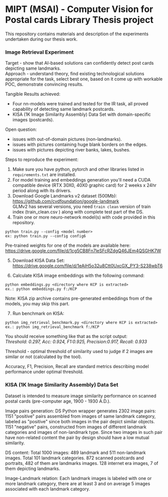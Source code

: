# MIPT (MSAI) - Computer Vision for Postal cards Library Thesis project

This repository contains materials and description of the experiments undertaken during our thesis work.

### Image Retrieval Experiment
Target - show that AI-based solutions can confidently detect post cards depicting same landmarks. <br> 
Approach - understand theory, find existing technological solutions appropriate for the task, select best one, based on it come up with workable POC, demonstrate convincing results.  

Tangible Results achieved:
- Four nn-models were trained and tested for the IR task, all proved capability of detecting same landmark postcards. 
- KISA (1K Image Similarity Assembly) Data Set with domain-specific images (postcards).

Open question:
- issues with out-of-domain pictures (non-landmarks).
- issues with pictures containing huge blank borders on the edges.
- issues with pictures depicting river banks, lakes, bushes.

Steps to reproduce the experiment:

1. Make sure you have python, pytorch and other libraries listed in ```requirements.txt``` are installed.
2. For model training and embeddings generation you'll need a CUDA compatible device (RTX 30X0, 40X0 graphic card) for 2 weeks x 24hr period along with its drivers.
3. Download Google Landmarks v2 dataset (500Mb): https://github.com/cvdfoundation/google-landmark <br>
GLMv2 has several versions, you need ```train clean``` version of train index (train_clean.csv ) along with complete test part of the DS. 
4. Train one or more neuro-network model(s) with code provided in this repository.
```
python train.py --config <model number>
ex: python train.py --config config6
```
Pre-trained weights for one of the models are available here: https://drive.google.com/file/d/1cg5CB8Fn7leSFcRZdgQ46JEm4QSGHK7W 

5. Download KISA Data Set:
https://drive.google.com/file/d/1eAiH5o32u8Ctt0UxcGX_PY3-S238wbT6

6. Calculate KISA image embeddings with the following command: 
```
python embeddings.py <directory where KCP is extracted>
ex.: python embeddings.py f:/KCP
```
Note: KISA zip archive contains pre-generated embeddings from of the models, you may skip this part.

7. Run benchmark on KISA:
```
python img_retrieval_benchmark.py <directory where KCP is extracted>
ex.: python img_retrieval_benchmark f:/KCP
```
You should receive something like that as the script output: <br>
*Threshold: 0.297, Acc: 0.924, F1:0.925, Precision:0.917, Recall: 0.933*

Threshold - optimal threshold of similarity used to judge if 2 images are similar or not (calculated by the tool).

Accuracy, F1, Precision, Recall are standard metrics describing model performance under optimal threshold.

### KISA (1K Image Similarity Assembly) Data Set
Dataset is intended to measure image similarity performance on scanned postal cards (pre-computer age, 1900 - 1930 A.D.). 

Image pairs generation:
DS Python wrapper generates 2302 image pairs: 
1151 "positive" pairs assembled from images of same landmark category, labeled as "positive" since both images in the pair depict similar objects.
1151 "negative" pairs, constructed from images of different landmark categories and images of non-landmark type. Since two images in such pair have non-related content the pair by design should have a low mutual similarity. 

DS content:
Total 1000 images: 489 landmark and 511 non-landmark images.
Total 101 landmark categories.
872 scanned postcards and portraits, 482 of them are landmarks images.
128 internet era images, 7 of them depicting landmarks.

Image-Landmark relation:
Each landmark images is labeled with one or more landmark category, 
there are at least 3 and on average 5 images associated with each landmark category.
